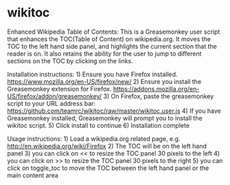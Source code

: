 wikitoc
=======

Enhanced Wikipedia Table of Contents:
    This is a Greasemonkey user script that enhances the TOC(Table of Content) on wikipedia.org.
    It moves the TOC to the left hand side panel, and highlights the current section that the reader is on.
    It also retains the ability for the user to jump to different sections on the TOC by clicking on the links.

Installation instructions:
	1) Ensure you have Firefox installed. https://www.mozilla.org/en-US/firefox/new/
	2) Ensure you install the Greasemonkey extension for Firefox. https://addons.mozilla.org/en-US/firefox/addon/greasemonkey/
	3) On Firefox, paste the greasemonkey script to your URL address bar:
		https://github.com/teamrc/wikitoc/raw/master/wikitoc.user.js
	4) If you have Greasemonkey installed, Greasemonkey will prompt you to install the wikitoc script.
	5) Click install to continue
	6) Installation complete
	
Usage instructions:
	1) Load a wikipedia.org related page, e.g. http://en.wikipedia.org/wiki/Firefox
	2) The TOC will be on the left hand panel
	3) you can click on << to resize the TOC panel 30 pixels to the left
	4) you can click on >> to resize the TOC panel 30 pixels to the right
	5) you can click on toggle_toc to move the TOC between the left hand panel or the main content area


